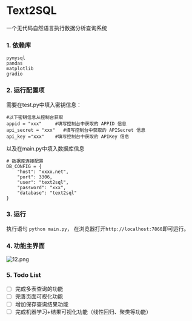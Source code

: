 # Text2SQL
一个无代码自然语言执行数据分析查询系统

### 1. 依赖库
```
pymysql
pandas
matplotlib
gradio
```

### 2. 运行配置项
需要在test.py中填入密钥信息：
```
#以下密钥信息从控制台获取
appid = "xxx"     #填写控制台中获取的 APPID 信息
api_secret = "xxx"   #填写控制台中获取的 APISecret 信息
api_key ="xxx"    #填写控制台中获取的 APIKey 信息
```
以及在main.py中填入数据库信息
```
# 数据库连接配置
DB_CONFIG = {
    "host": "xxxx.net",
    "port": 3306,
    "user": "text2sql",
    "password": "xxx",
    "database": "text2sql"
}
```
### 3. 运行
执行语句 `python main.py`， 在浏览器打开`http://localhost:7860`即可运行。

### 4. 功能主界面
![12.png](https://s2.loli.net/2024/12/23/Ics8VplfX1J7BaQ.png)

### 5. Todo List
- [ ] 完成多表查询的功能
- [ ] 完善页面可视化功能
- [ ] 增加保存查询结果功能
- [ ] 完成机器学习+结果可视化功能（线性回归、聚类等功能）
